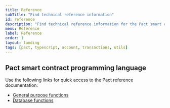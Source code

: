 ```yaml
---
title: Reference
subTitle: "Find technical reference information"
id: reference
description: "Find technical reference information for the Pact smart contract language, the Chainweb protocol, and other Kadena tools."
menu: Reference
label: Reference
order: 1
layout: landing
tags: [pact, typescript, account, transactions, utils]
---
```


## Pact smart contract programming language 

Use the following links for quick access to the Pact reference documentation:

- [General purpose functions](/reference/pact/general-functions.md)
- [Database functions](/reference/pact/database-functions.md)